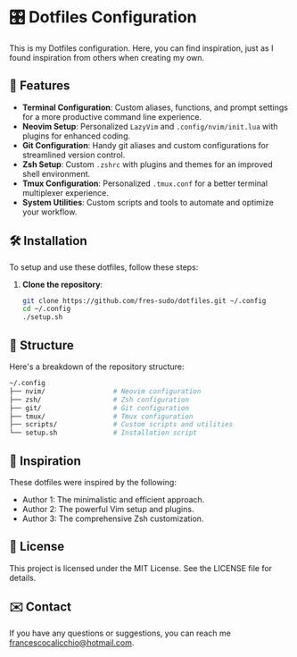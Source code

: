 
# 🎛️ Dotfiles Configuration

This is my Dotfiles configuration. Here, you can find inspiration, just as I found inspiration from others when creating my own.

## 🎯 Features

- **Terminal Configuration**: Custom aliases, functions, and prompt settings for a more productive command line experience.
- **Neovim Setup**: Personalized `LazyVim` and `.config/nvim/init.lua` with plugins for enhanced coding.
- **Git Configuration**: Handy git aliases and custom configurations for streamlined version control.
- **Zsh Setup**: Custom `.zshrc` with plugins and themes for an improved shell environment.
- **Tmux Configuration**: Personalized `.tmux.conf` for a better terminal multiplexer experience.
- **System Utilities**: Custom scripts and tools to automate and optimize your workflow.

## 🛠️ Installation

To setup and use these dotfiles, follow these steps:

1. **Clone the repository**:

   ```bash
   git clone https://github.com/fres-sudo/dotfiles.git ~/.config
   cd ~/.config
   ./setup.sh
   ```

## 📂 Structure

Here's a breakdown of the repository structure:

```bash
~/.config
├── nvim/                 # Neovim configuration
├── zsh/                  # Zsh configuration
├── git/                  # Git configuration
├── tmux/                 # Tmux configuration
├── scripts/              # Custom scripts and utilities
└── setup.sh              # Installation script

   ```

## 🌟 Inspiration

These dotfiles were inspired by the following:

- Author 1: The minimalistic and efficient approach.
- Author 2: The powerful Vim setup and plugins.
- Author 3: The comprehensive Zsh customization.

## 🧾 License

This project is licensed under the MIT License. See the LICENSE file for details.

## ✉️  Contact

If you have any questions or suggestions, you can reach me <francescocalicchio@hotmail.com>.
